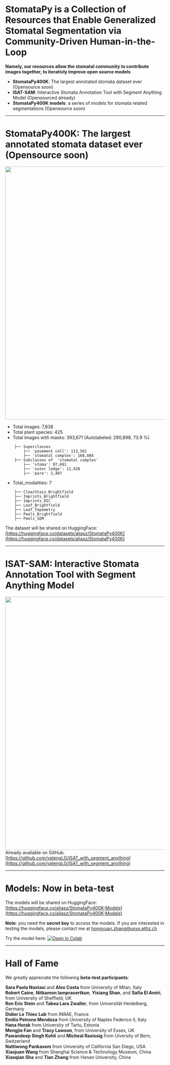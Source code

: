 # StomataPy is a Collection of Resources that Enable Generalized Stomatal Segmentation via Community-Driven Human-in-the-Loop
**Namely, our resources allow the stomatal community to contribute images together, to iterativly improve open source models**
- **StomataPy400K**: The largest annotated stomata dataset ever (Opensource soon)
- **ISAT-SAM**: Interactive Stomata Annotation Tool with Segment Anything Model (Opensourced already)
- **StomataPy400K models**: a series of models for stomata related segmentations (Opensource soon)
---

# StomataPy400K: The largest annotated stomata dataset ever (Opensource soon)
<img src="asserts/datasets_preview.gif" width="800" height=auto /> </div>
<br>
- Total images: 7,838
- Total plant species: 425
- Total images with masks: 393,671 (Autolabeled: 290,898, 73.9 %)

```
    ├── Superclasses
        ├── 'pavement cell': 113,561
        ├── 'stomatal complex': 168,084
    ├── Subclasses of  'stomatal complex'
        ├── 'stoma': 97,691
        ├── 'outer ledge': 11,928
        ├── 'pore': 2,407
```

- Total_modalities: 7

```
    ├── ClearStain_Brightfield
    ├── Imprints_Brightfield
    ├── Imprints_DIC
    ├── Leaf_Brightfield
    ├── Leaf_Topometry
    ├── Peels_Brightfield
    ├── Peels_SEM
```
The dataset will be shared on HuggingFace: [https://huggingface.co/datasets/aliasz/StomataPy400K](https://huggingface.co/datasets/aliasz/StomataPy400K)

---
# ISAT-SAM: Interactive Stomata Annotation Tool with Segment Anything Model
<img src="asserts/isat_demo.gif" width="800" height=auto /> </div>
<br>
Already available on GitHub: [https://github.com/yatengLG/ISAT_with_segment_anything](https://github.com/yatengLG/ISAT_with_segment_anything)

---
# Models: Now in beta-test

The models will be shared on HuggingFace: [https://huggingface.co/aliasz/StomataPy400K-Models](https://huggingface.co/aliasz/StomataPy400K-Models)  

**Note**: you need the **secret key** to access the models. If you are interested in testing the models, please contact me at hongyuan.zhang@usys.ethz.ch  

Try the model here: <a target="_blank" href="https://colab.research.google.com/github/Alias-z/StomataPy/blob/master/StomataPy_demo.ipynb">
  <img src="https://colab.research.google.com/assets/colab-badge.svg" alt="Open In Colab"/>
</a>

---
# Hall of Fame
We greatly appreciate the following **beta-test participants**:

**Sara Paola Nastasi** and **Alex Costa** from University of Milan, Italy  
**Robert Caine**, **Nitkamon Iamprasertkun**, **Yixiang Shan**, and **Safia El Amiri**, from University of Sheffield, UK  
**Ron Eric Stein** and **Tabea Lara Zwaller**, from Universität Heidelberg, Germany  
**Didier Le Thiec Lab** from INRAE, France  
**Emilio Petrone Mendoza** from University of Naples Federico II, Italy  
**Hana Horak** from University of Tartu, Estonia  
**Mengjie Fan** and **Tracy Lawson**, from University of Essex, UK  
**Pawandeep Singh Kohli** and **Micheal Rasissig** from Uiversity of Bern, Switzerland  
**Nattiwong Pankasem** from University of California San Diego, USA  
**Xiaojuan Wang** from Shanghai Science & Technology Museum, China  
**Xiaoqian Sha** and **Tian Zhang** from Henan University, China  
